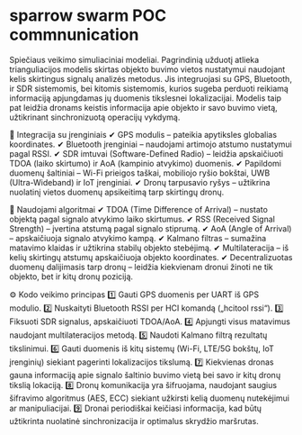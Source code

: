 # sparrow swarm POC commnunication
Spiečiaus veikimo simuliaciniai modeliai. Pagrindinią užduotį atlieka trianguliacijos modelis skirtas objekto buvimo vietos nustatymui naudojant kelis skirtingus signalų analizės metodus. Jis integruojasi su GPS, Bluetooth, ir SDR sistemomis, bei kitomis sistemomis, kurios sugeba perduoti reikiamą informaciją apjungdamas jų duomenis tikslesnei lokalizacijai. Modelis taip pat leidžia dronams keistis informacija apie objekto ir savo buvimo vietą, užtikrinant sinchronizuotą operacijų vykdymą.

🔗 Integracija su įrenginiais
✔ GPS modulis – pateikia apytiksles globalias koordinates.
✔ Bluetooth įrenginiai – naudojami artimojo atstumo nustatymui pagal RSSI.
✔ SDR imtuvai (Software-Defined Radio) – leidžia apskaičiuoti TDOA (laiko skirtumo) ir AoA (kampinio atvykimo) duomenis.
✔ Papildomi duomenų šaltiniai – Wi-Fi prieigos taškai, mobiliojo ryšio bokštai, UWB (Ultra-Wideband) ir IoT įrenginiai.
✔ Dronų tarpusavio ryšys – užtikrina nuolatinį vietos duomenų apsikeitimą tarp skirtingų dronų.

🧠 Naudojami algoritmai
✔ TDOA (Time Difference of Arrival) – nustato objektą pagal signalo atvykimo laiko skirtumus.
✔ RSS (Received Signal Strength) – įvertina atstumą pagal signalo stiprumą.
✔ AoA (Angle of Arrival) – apskaičiuoja signalo atvykimo kampą.
✔ Kalmano filtras – sumažina matavimo klaidas ir užtikrina stabilų objekto stebėjimą.
✔ Multilateracija – iš kelių skirtingų atstumų apskaičiuoja objekto koordinates.
✔ Decentralizuotas duomenų dalijimasis tarp dronų – leidžia kiekvienam dronui žinoti ne tik objekto, bet ir kitų dronų poziciją.

⚙️ Kodo veikimo principas
1️⃣ Gauti GPS duomenis per UART iš GPS modulio.
2️⃣ Nuskaityti Bluetooth RSSI per HCI komandą („hcitool rssi“).
3️⃣ Fiksuoti SDR signalus, apskaičiuoti TDOA/AoA.
4️⃣ Apjungti visus matavimus naudojant multilateracijos metodą.
5️⃣ Naudoti Kalmano filtrą rezultatų tikslinimui.
6️⃣ Gauti duomenis iš kitų sistemų (Wi-Fi, LTE/5G bokštų, IoT įrenginių) siekiant pagerinti lokalizacijos tikslumą.
7️⃣ Kiekvienas dronas gauna informaciją apie signalo šaltinio buvimo vietą bei savo ir kitų dronų tikslią lokaciją.
8️⃣ Dronų komunikacija yra šifruojama, naudojant saugius šifravimo algoritmus (AES, ECC) siekiant užkirsti kelią duomenų nutekėjimui ar manipuliacijai.
9️⃣ Dronai periodiškai keičiasi informacija, kad būtų užtikrinta nuolatinė sinchronizacija ir optimalus skrydžio maršrutas.



